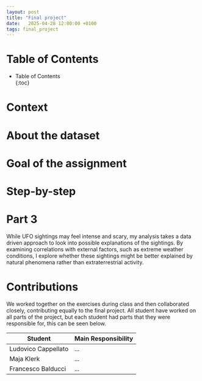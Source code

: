 ```yaml
---
layout: post
title: "Final project"
date:   2025-04-28 12:00:00 +0100
tags: final_project
---
```


# Table of Contents

* Table of Contents  
{:toc}

# Context

# About the dataset

# Goal of the assignment

# Step-by-step

# Part 3
While UFO sightings may feel intense and scary, my analysis takes a data driven approach to look into possible explanations of the sightings. By examining correlations with external factors, such as extreme weather conditions, I explore whether these sightings might be better explained by natural phenomena rather than extraterrestrial activity. 



# Contributions

We worked together on the exercises during class and then collaborated closely, contributing equally to the final project. All student have worked on all parts of the project, but each student had parts that they were responsible for, this can be seen below. 

| Student              | Main Responsibility           |
| ---------------------|-------------------------------|
| Ludovico Cappellato  | ...                           |
| Maja Klerk           | ...                           |
| Francesco Balducci   | ...                           |
